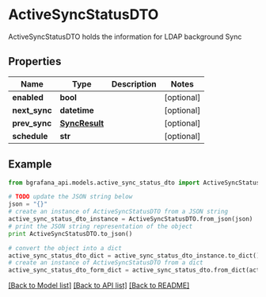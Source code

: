 # ActiveSyncStatusDTO

ActiveSyncStatusDTO holds the information for LDAP background Sync

## Properties
Name | Type | Description | Notes
------------ | ------------- | ------------- | -------------
**enabled** | **bool** |  | [optional] 
**next_sync** | **datetime** |  | [optional] 
**prev_sync** | [**SyncResult**](SyncResult.md) |  | [optional] 
**schedule** | **str** |  | [optional] 

## Example

```python
from bgrafana_api.models.active_sync_status_dto import ActiveSyncStatusDTO

# TODO update the JSON string below
json = "{}"
# create an instance of ActiveSyncStatusDTO from a JSON string
active_sync_status_dto_instance = ActiveSyncStatusDTO.from_json(json)
# print the JSON string representation of the object
print ActiveSyncStatusDTO.to_json()

# convert the object into a dict
active_sync_status_dto_dict = active_sync_status_dto_instance.to_dict()
# create an instance of ActiveSyncStatusDTO from a dict
active_sync_status_dto_form_dict = active_sync_status_dto.from_dict(active_sync_status_dto_dict)
```
[[Back to Model list]](../README.md#documentation-for-models) [[Back to API list]](../README.md#documentation-for-api-endpoints) [[Back to README]](../README.md)


